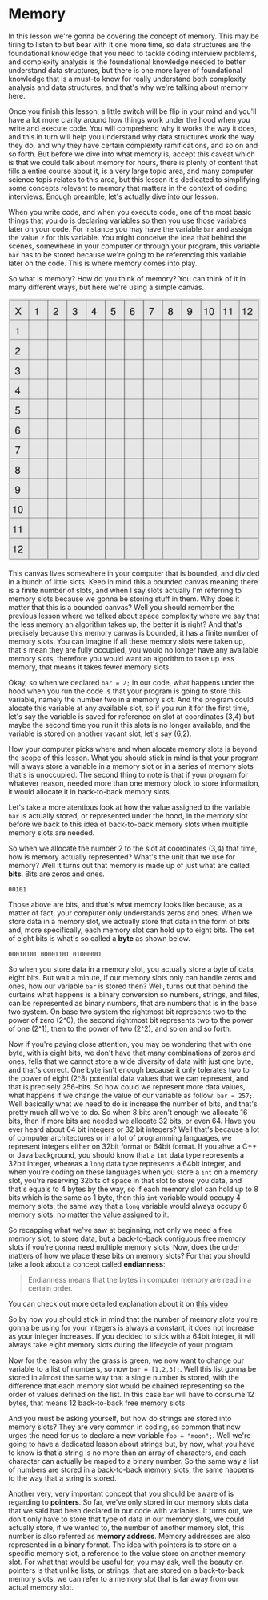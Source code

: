 # Memory

In this lesson we're gonna be covering the concept of memory. This may be tiring to listen to but bear with it one more time, so data structures are the foundational knowledge that you need to tackle coding interview problems, and complexity analysis is the foundational knowledge needed to better understand data structures, but there is one more layer of foundational knowledge that is a must-to know for really understand both complexity analysis and data structures, and that's why we're talking about memory here.

Once you finish this lesson, a little switch will be flip in your mind and you'll have a lot more clarity around how things work under the hood when you write and execute code. You will comprehend why it works the way it does, and this in turn will help you understand why data structures work the way they do, and why they have certain complexity ramifications, and so on and so forth. But before we dive into what memory is, accept this caveat which is that we could talk about memory for hours, there is plenty of content that fills a entire course about it, is a very large topic area, and many computer science topis relates to this area, but this lesson it's dedicated to simplifying some concepts relevant to memory that matters in the context of coding interviews. Enough preamble, let's actually dive into our lesson.

When you write code, and when you execute code, one of the most basic things that you do is declaring variables so then you use those variables later on your code. For instance you may have the variable `bar` and assign the value `2` for this variable. You might conceive the idea that behind the scenes, somewhere in your computer or through your program, this variable `bar` has to be stored because we're going to be referencing this variable later on the code. This is where memory comes into play.

So what is memory? How do you think of memory? You can think of it in many different ways, but here we're using a simple canvas.

![Memory canvas](./assets/memory-slots.png)

This canvas lives somewhere in your computer that is bounded, and divided in a bunch of little slots. Keep in mind this a bounded canvas meaning there is a finite number of slots, and when I say slots actually I'm referring to memory slots because we gonna be storing stuff in them. Why does it matter that this is a bounded canvas? Well you should remember the previous lesson where we talked about space complexity where we say that the less memory an algorithm takes up, the better it is right? And that's precisely because this memory canvas is bounded, it has a finite number of memory slots. You can imagine if all these memory slots were taken up, that's mean they are fully occupied, you would no longer have any available memory slots, therefore you would want an algorithm to take up less memory, that means it takes fewer memory slots.

Okay, so when we declared `bar = 2;` in our code, what happens under the hood when you run the code is that your program is going to store this variable, namely the number two in a memory slot. And the program could alocate this variable at any available slot, so if you run it for the first time, let's say the variable is saved for reference on slot at coordinates (3,4) but maybe the second time you run it this slots is no longer available, and the variable is stored on another vacant slot, let's say (6,2).

How your computer picks where and when alocate memory slots is beyond the scope of this lesson. What you should stick in mind is that your program will always store a variable in a memory slot or in a series of memory slots that's is unoccupied. The second thing to note is that if your program for whatever reason, needed more than one memory block to store information, it would allocate it in back-to-back memory slots.

Let's take a more atentious look at how the value assigned to the variable `bar` is actually stored, or represented under the hood, in the memory slot before we back to this idea of back-to-back memory slots when multiple memory slots are needed.

So when we allocate the number 2 to the slot at coordinates (3,4) that time, how is memory actually represented? What's the unit that we use for memory? Well it turns out that memory is made up of just what are called **bits**. Bits are zeros and ones.

```
00101
```

Those above are bits, and that's what memory looks like because, as a matter of fact, your computer only understands zeros and ones. When we store data in a memory slot, we actually store that data in the form of bits and, more specifically, each memory slot can hold up to eight bits. The set of eight bits is what's so called a **byte** as shown below.

```
00010101 00001101 01000001
```

So when you store data in a memory slot, you actually store a byte of data, eight bits. But wait a minute, if our memory slots only can handle zeros and ones, how our variable `bar` is stored then? Well, turns out that behind the curtains what happens is a binary conversion so numbers, strings, and files, can be represented as binary numbers, that are numbers that is in the base two system. On base two system the rightmost bit represents two to the power of zero (2^0), the second rightmost bit represents two to the power of one (2^1), then to the power of two (2^2), and so on and so forth.

Now if you're paying close attention, you may be wondering that with one byte, with is eight bits, we don't have that many combinations of zeros and ones, fells that we cannot store a wide diversity of data with just one byte, and that's correct. One byte isn't enough because it only tolerates two to the power of eight (2^8) potential data values that we can represent, and that is precisely 256-bits. So how could we represent more data values, what happens if we change the value of our variable as follow: `bar = 257;`. Well basically what we need to do is increase the number of bits, and that's pretty much all we've to do. So when 8 bits aren't enough we allocate 16 bits, then if more bits are needed we allocate 32 bits, or even 64. Have you ever heard about 64 bit integers or 32 bit integers? Well that's because a lot of computer architectures or in a lot of programming languages, we represent integers either on 32bit format or 64bit format. If you ahve a C++ or Java background, you should know that a `int` data type represents a 32bit integer, whereas a `long` data type represents a 64bit integer, and when you're coding on these languages when you store a `int` on a memory slot, you're reserving 32bits of space in that slot to store you data, and that's equals to 4 bytes by the way, so if each memory slot can hold up to 8 bits which is the same as 1 byte, then this `int` variable would occupy 4 memory slots, the same way that a `long` variable would always occupy 8 memory slots, no matter the value assigned to it.

So recapping what we've saw at beginning, not only we need a free memory slot, to store data, but a back-to-back contiguous free memory slots if you're gonna need multiple memory slots. Now, does the order matters of how we place these bits on memory slots? For that you should take a look about a concept called **endianness**:

> Endianness means that the bytes in computer memory are read in a certain order. 

You can check out more detailed explanation about it on [this video](https://www.youtube.com/watch?v=NcaiHcBvDR4)

So by now you should stick in mind that the number of memory slots you're gonna be using for your integers is always a constant, it does not increase as your integer increases. If you decided to stick with a 64bit integer, it will always take eight memory slots during the lifecycle of your program.

Now for the reason why the grass is green, we now want to change our variable to a list of numbers, so now `bar = [1,2,3];`. Well this list gonna be stored in almost the same way that a single number is stored, with the difference that each memory slot would be chained representing so the order of values defined on the list. In this case `bar` will have to consume 12 bytes, that means 12 back-to-back free memory slots.

And you must be asking yourself, but how do strings are stored into memory slots? They are very common in coding, so common that now urges the need for us to declare a new variable `foo = "moon";`. Well we're going to have a dedicated lesson about strings but, by now, what you have to know is that a string is no more than an array of characters, and each character can actually be maped to a binary number. So the same way a list of numbers are stored in a back-to-back memory slots, the same happens to the way that a string is stored.

Another very, very important concept that you should be aware of is regarding to **pointers**. So far, we've only stored in our memory slots data that we said had been declared in our code with variables. It turns out, we don't only have to store that type of data in our memory slots, we could actually store, if we wanted to, the number of another memory slot, this number is also referred as **memory address**. Memory addresses are also represented in a binary format. The idea with pointers is to store on a specific memory slot, a reference to the value store on another memory slot. For what that would be useful for, you may ask, well the beauty on pointers is that unlike lists, or strings, that are stored on a back-to-back memory slots, we can refer to a memory slot that is far away from our actual memory slot.
